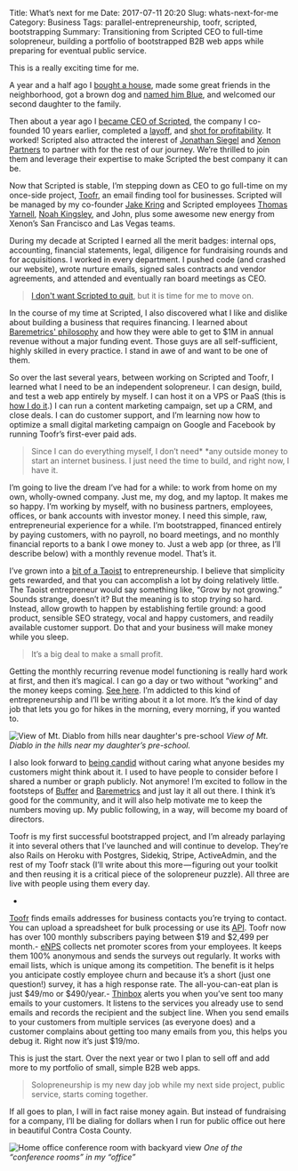 Title: What’s next for me
Date: 2017-07-11 20:20
Slug: whats-next-for-me
Category: Business
Tags: parallel-entrepreneurship, toofr, scripted, bootstrapping
Summary: Transitioning from Scripted CEO to full-time solopreneur, building a portfolio of bootstrapped B2B web apps while preparing for eventual public service.

This is a really exciting time for me.

A year and a half ago I [bought a house](https://medium.com/@rbucks/about-twenty-miles-east-of-san-francisco-there-is-an-expansive-oasis-of-calm-2f10c7fb3645), made some great friends in the neighborhood, got a brown dog and [named him Blue](https://medium.com/@rbucks/the-ascent-of-blue-1da38dbe855b), and welcomed our second daughter to the family.

Then about a year ago I [became CEO of Scripted](https://medium.com/@rbucks/on-being-the-3rd-ceo-of-the-startup-i-started-ae04fc6d58c3), the company I co-founded 10 years earlier, completed a [layoff](https://medium.com/@rbucks/the-story-behind-our-layoffs-699c2d2eea53), and [shot for profitability](https://medium.com/startup-grind/im-not-shaving-until-my-company-is-profitable-ce9661362658). It worked! Scripted also attracted the interest of [Jonathan Siegel](https://www.linkedin.com/in/jsiegel/) and [Xenon Partners](https://www.xenon.io) to partner with for the rest of our journey. We’re thrilled to join them and leverage their expertise to make Scripted the best company it can be.

Now that Scripted is stable, I’m stepping down as CEO to go full-time on my once-side project, [Toofr](https://www.toofr.com), an email finding tool for businesses. Scripted will be managed by my co-founder [Jake Kring](https://www.linkedin.com/in/jacob-kring-35552821/) and Scripted employees [Thomas Yarnell](https://www.linkedin.com/in/thomas-yarnell-2a36b729/), [Noah Kingsley](https://www.linkedin.com/in/noahkingsley/), and John, plus some awesome new energy from Xenon’s San Francisco and Las Vegas teams.

During my decade at Scripted I earned all the merit badges: internal ops, accounting, financial statements, legal, diligence for fundraising rounds and for acquisitions. I worked in every department. I pushed code (and crashed our website), wrote nurture emails, signed sales contracts and vendor agreements, and attended and eventually ran board meetings as CEO.

> [I don't want Scripted to quit](https://medium.com/@rbucks/scripted-dont-quit-b3df2743cb3a), but it is time for me to move on.

In the course of my time at Scripted, I also discovered what I like and dislike about building a business that requires financing. I learned about [Baremetrics' philosophy](https://blog.baremetrics.com/getting-out-of-the-startup-rat-race-66a5a0ca3055) and how they were able to get to $1M in annual revenue without a major funding event. Those guys are all self-sufficient, highly skilled in every practice. I stand in awe of and want to be one of them.

So over the last several years, between working on Scripted and Toofr, I learned what I need to be an independent solopreneur. I can design, build, and test a web app entirely by myself. I can host it on a VPS or PaaS (this is [how I do it](https://www.toofr.com/articles/why-toof-uses-heroku-for-its-email-finding-service).) I can run a content marketing campaign, set up a CRM, and close deals. I can do customer support, and I’m learning now how to optimize a small digital marketing campaign on Google and Facebook by running Toofr’s first-ever paid ads.

> Since I can do everything myself, I don’t need* *any outside money to start an internet business. I just need the time to build, and right now, I have it.

I’m going to live the dream I’ve had for a while: to work from home on my own, wholly-owned company. Just me, my dog, and my laptop. It makes me so happy. I’m working by myself, with no business partners, employees, offices, or bank accounts with investor money. I need this simple, raw, entrepreneurial experience for a while. I’m bootstrapped, financed entirely by paying customers, with no payroll, no board meetings, and no monthly financial reports to a bank I owe money to. Just a web app (or three, as I’ll describe below) with a monthly revenue model. That’s it.

I’ve grown into a [bit of a Taoist](http://www.with.org/tao_te_ching_en.pdf) to entrepreneurship. I believe that simplicity gets rewarded, and that you can accomplish a lot by doing relatively little. The Taoist entrepreneur would say something like, “Grow by not growing.” Sounds strange, doesn’t it? But the meaning is to stop *trying* so hard. Instead, allow growth to happen by establishing fertile ground: a good product, sensible SEO strategy, vocal and happy customers, and readily available customer support. Do that and your business will make money while you sleep.

> It’s a big deal to make a small profit.

Getting the monthly recurring revenue model functioning is really hard work at first, and then it’s magical. I can go a day or two without “working” and the money keeps coming. [See here](http://nathanlatka.com/thetop610/). I’m addicted to this kind of entrepreneurship and I’ll be writing about it a lot more. It’s the kind of day job that lets you go for hikes in the morning, every morning, if you wanted to.

![View of Mt. Diablo from hills near daughter's pre-school]({static}/images/2017/07/744e3-1nkku0a1exch20_fj3g5fyw.jpeg)
*View of Mt. Diablo in the hills near my daughter’s pre-school.*

I also look forward to [being candid](https://medium.com/startup-grind/candid-thoughts-about-being-candid-b61c68e07c8f) without caring what anyone besides my customers might think about it. I used to have people to consider before I shared a number or graph publicly. Not anymore! I’m excited to follow in the footsteps of [Buffer](https://buffer.com/) and [Baremetrics](https://www.baremetrics.com) and just lay it all out there. I think it’s good for the community, and it will also help motivate me to keep the numbers moving up. My public following, in a way, will become my board of directors.

Toofr is my first successful bootstrapped project, and I’m already parlaying it into several others that I’ve launched and will continue to develop. They’re also Rails on Heroku with Postgres, Sidekiq, Stripe, ActiveAdmin, and the rest of my Toofr stack (I’ll write about this more — figuring out your toolkit and then reusing it is a critical piece of the solopreneur puzzle). All three are live with people using them every day.

- 
[Toofr](https://www.toofr.com) finds emails addresses for business contacts you’re trying to contact. You can upload a spreadsheet for bulk processing or use its [API](http://developer.toofr.com). Toofr now has over 100 monthly subscribers paying between $19 and $2,499 per month.- 
[eNPS](https://www.enps.co) collects net promoter scores from your employees. It keeps them 100% anonymous and sends the surveys out regularly. It works with email lists, which is unique among its competition. The benefit is it helps you anticipate costly employee churn and because it’s a short (just one question!) survey, it has a high response rate. The all-you-can-eat plan is just $49/mo or $490/year.- 
[Thinbox](https://www.thinboxapp.com) alerts you when you’ve sent too many emails to your customers. It listens to the services you already use to send emails and records the recipient and the subject line. When you send emails to your customers from multiple services (as everyone does) and a customer complains about getting too many emails from you, this helps you debug it. Right now it’s just $19/mo.

This is just the start. Over the next year or two I plan to sell off and add more to my portfolio of small, simple B2B web apps.

> Solopreneurship is my new day job while my next side project, public service, starts coming together.

If all goes to plan, I will in fact raise money again. But instead of fundraising for a company, I’ll be dialing for dollars when I run for public office out here in beautiful Contra Costa County.

![Home office conference room with backyard view]({static}/images/2017/07/113ce-1epudpomhk03vkdcf5txdyw.jpeg)
*One of the “conference rooms” in my “office”*